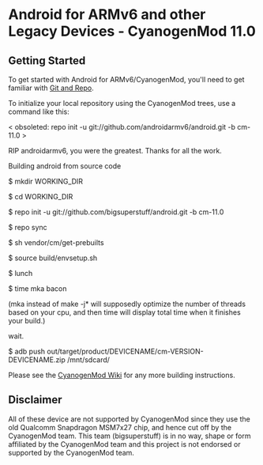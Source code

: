 Android for ARMv6 and other Legacy Devices - CyanogenMod 11.0
===========

Getting Started
---------------

To get started with Android for ARMv6/CyanogenMod, you'll need to get
familiar with [Git and Repo](http://source.android.com/source/developing.html).


To initialize your local repository using the CyanogenMod trees, use a command like this:

< obsoleted:   repo init -u git://github.com/androidarmv6/android.git -b cm-11.0 >

RIP androidarmv6, you were the greatest. Thanks for all the work.

Building android from source code

$ mkdir WORKING_DIR

$ cd WORKING_DIR

$ repo init -u git://github.com/bigsuperstuff/android.git -b cm-11.0

$ repo sync

$ sh vendor/cm/get-prebuilts

$ source build/envsetup.sh

$ lunch
 
$ time mka bacon

(mka instead of make -j* will supposedly optimize the number of threads based on your cpu, and then time will display total time when it finishes your build.)

wait.

$ adb push out/target/product/DEVICENAME/cm-VERSION-DEVICENAME.zip /mnt/sdcard/


Please see the [CyanogenMod Wiki](http://wiki.cyanogenmod.org/) for any more building instructions.

Disclaimer
--------

All of these device are not supported by CyanogenMod since they use the old Qualcomm
Snapdragon MSM7x27 chip, and hence cut off by the CyanogenMod team. This team (bigsuperstuff)
is in no way, shape or form affiliated by the CyanogenMod team and this project is not
endorsed or supported by the CyanogenMod team.

